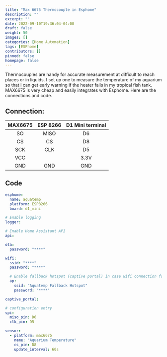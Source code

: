 ```yaml
---
title: "Max 6675 Thermocouple in Esphome"
description: ""
excerpt: ""
date: 2022-09-10T19:36:04-04:00
draft: false
weight: 50
images: []
categories: [Home Automation]
tags: [ESPhome]
contributors: []
pinned: false
homepage: false
---
```


Thermocouples are handy for accurate measurement at difficult to reach places or in liquids.  I set up one to measure the temperature of my aquarium so that I can get early warning if the heater fails in my tropical fish tank.  MAX6675 is very cheap and easily integrates with Esphome.  Here are the connections and code. 

## Connection:

| MAX6675 | ESP 8266 | D1 Mini terminal |
|:-------:|:--------:|:----------------:|
|   SO    |   MISO   |        D6        |
|   CS    |    CS    |        D8        |
|   SCK   |   CLK    |        D5        |
|   VCC   |          |       3.3V       |
|   GND   |   GND    |       GND        |

## Code

``` yaml
esphome:
  name: aquatemp
  platform: ESP8266
  board: d1_mini

# Enable logging
logger:

# Enable Home Assistant API
api:

ota:
  password: "****"

wifi:
  ssid: "****"
  password: "****"

  # Enable fallback hotspot (captive portal) in case wifi connection fails
  ap:
    ssid: "Aquatemp Fallback Hotspot"
    password: "****"

captive_portal:

# configuration entry
spi:
  miso_pin: D6
  clk_pin: D5

sensor:
  - platform: max6675
    name: "Aquarium Temperature"
    cs_pin: D8
    update_interval: 60s
```
